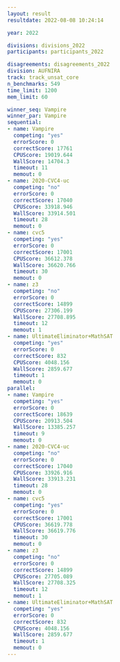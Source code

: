 ```yaml
---
layout: result
resultdate: 2022-08-08 10:24:14

year: 2022

divisions: divisions_2022
participants: participants_2022

disagreements: disagreements_2022
division: AUFNIRA
track: track_unsat_core
n_benchmarks: 549
time_limit: 1200
mem_limit: 60

winner_seq: Vampire
winner_par: Vampire
sequential:
- name: Vampire
  competing: "yes"
  errorScore: 0
  correctScore: 17761
  CPUScore: 19019.644
  WallScore: 14704.3
  timeout: 11
  memout: 0
- name: 2020-CVC4-uc
  competing: "no"
  errorScore: 0
  correctScore: 17040
  CPUScore: 33918.946
  WallScore: 33914.501
  timeout: 28
  memout: 0
- name: cvc5
  competing: "yes"
  errorScore: 0
  correctScore: 17001
  CPUScore: 36612.378
  WallScore: 36620.766
  timeout: 30
  memout: 0
- name: z3
  competing: "no"
  errorScore: 0
  correctScore: 14899
  CPUScore: 27306.199
  WallScore: 27708.895
  timeout: 12
  memout: 1
- name: UltimateEliminator+MathSAT
  competing: "yes"
  errorScore: 0
  correctScore: 832
  CPUScore: 4048.156
  WallScore: 2859.677
  timeout: 1
  memout: 0
parallel:
- name: Vampire
  competing: "yes"
  errorScore: 0
  correctScore: 18639
  CPUScore: 20913.504
  WallScore: 13385.257
  timeout: 9
  memout: 0
- name: 2020-CVC4-uc
  competing: "no"
  errorScore: 0
  correctScore: 17040
  CPUScore: 33926.916
  WallScore: 33913.231
  timeout: 28
  memout: 0
- name: cvc5
  competing: "yes"
  errorScore: 0
  correctScore: 17001
  CPUScore: 36619.778
  WallScore: 36619.776
  timeout: 30
  memout: 0
- name: z3
  competing: "no"
  errorScore: 0
  correctScore: 14899
  CPUScore: 27705.089
  WallScore: 27708.325
  timeout: 12
  memout: 1
- name: UltimateEliminator+MathSAT
  competing: "yes"
  errorScore: 0
  correctScore: 832
  CPUScore: 4048.156
  WallScore: 2859.677
  timeout: 1
  memout: 0
---
```

